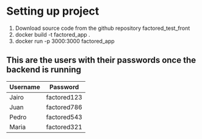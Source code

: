 # Setting up project
1. Download source code from the github repository factored_test_front
1. docker build -t factored_app .
2. docker run -p 3000:3000 factored_app

## This are the users with their passwords once the backend is running

| Username | Password  |
|----------|-----------|
| Jairo    | factored123   |
| Juan    | factored786 |
| Pedro    | factored543 |
| Maria    | factored321 |

